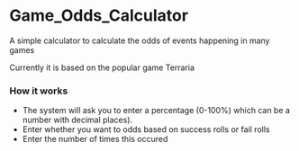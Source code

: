 # Game_Odds_Calculator
A simple calculator to calculate the odds of events happening in many games

Currently it is based on the popular game Terraria

### How it works
- The system will ask you to enter a percentage (0-100%) which can be a number with decimal places).
- Enter whether you want to odds based on success rolls or fail rolls
- Enter the number of times this occured 
